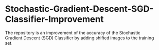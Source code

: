 # Stochastic-Gradient-Descent-SGD-Classifier-Improvement
The repository is an improvement of the accuracy of the Stochastic Gradient Descent (SGD) Classifier by adding shifted images to the training set. 
